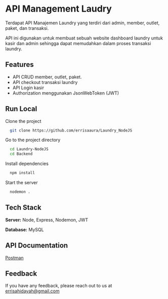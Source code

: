 
# API Management Laudry

Terdapat API Manajemen Laundry yang terdiri dari admin, member, outlet, paket, dan transaksi.

API ini digunakan untuk membuat sebuah website dashboard laundry untuk kasir dan admin sehingga dapat memudahkan dalam proses transaksi laundry.


## Features

- API CRUD member, outlet, paket.
- API checkout transaksi laundry
- API Login kasir
- Authorization menggunakan JsonWebToken (JWT)


## Run Local

Clone the project

```bash
  git clone https://github.com/errisaaura/Laundry_NodeJS
```

Go to the project directory

```bash
  cd Laundry-NodeJS
  cd Backend
```

Install dependencies

```bash
  npm install
``` 

Start the server

```bash
  nodemon .
``` 
## Tech Stack

**Server:** Node, Express, Nodemon, JWT

**Database:** MySQL


## API Documentation

[Postman](https://documenter.getpostman.com/view/19082943/2s9Xy5LqD8)


## Feedback

If you have any feedback, please reach out to us at errisahidayah@gmail.com

